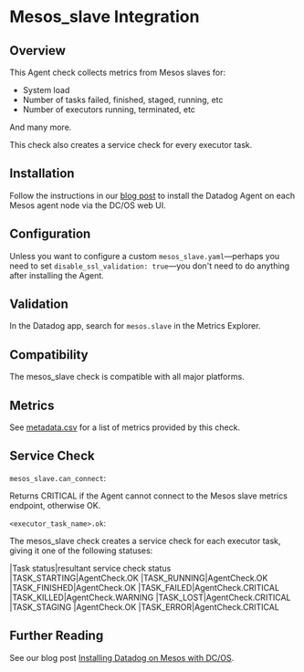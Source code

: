# Mesos_slave Integration

## Overview

This Agent check collects metrics from Mesos slaves for:

* System load
* Number of tasks failed, finished, staged, running, etc
* Number of executors running, terminated, etc

And many more.

This check also creates a service check for every executor task.

## Installation

Follow the instructions in our [blog post](https://www.datadoghq.com/blog/deploy-datadog-dcos/) to install the Datadog Agent on each Mesos agent node via the DC/OS web UI.

## Configuration

Unless you want to configure a custom `mesos_slave.yaml`—perhaps you need to set `disable_ssl_validation: true`—you don't need to do anything after installing the Agent.

## Validation

In the Datadog app, search for `mesos.slave` in the Metrics Explorer.

## Compatibility

The mesos_slave check is compatible with all major platforms.

## Metrics

See [metadata.csv](https://github.com/DataDog/integrations-core/blob/master/mesos_slave/metadata.csv) for a list of metrics provided by this check.

## Service Check

`mesos_slave.can_connect`:

Returns CRITICAL if the Agent cannot connect to the Mesos slave metrics endpoint, otherwise OK.

`<executor_task_name>.ok`:

The mesos_slave check creates a service check for each executor task, giving it one of the following statuses:

|Task status|resultant service check status
|TASK_STARTING|AgentCheck.OK
|TASK_RUNNING|AgentCheck.OK
|TASK_FINISHED|AgentCheck.OK
|TASK_FAILED|AgentCheck.CRITICAL
|TASK_KILLED|AgentCheck.WARNING
|TASK_LOST|AgentCheck.CRITICAL
|TASK_STAGING |AgentCheck.OK
|TASK_ERROR|AgentCheck.CRITICAL

## Further Reading

See our blog post [Installing Datadog on Mesos with DC/OS](https://www.datadoghq.com/blog/deploy-datadog-dcos/).
